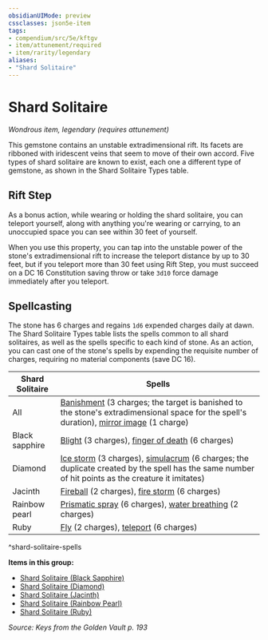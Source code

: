```yaml
---
obsidianUIMode: preview
cssclasses: json5e-item
tags:
- compendium/src/5e/kftgv
- item/attunement/required
- item/rarity/legendary
aliases: 
- "Shard Solitaire"
---
```

# Shard Solitaire
*Wondrous item, legendary (requires attunement)*  


This gemstone contains an unstable extradimensional rift. Its facets are ribboned with iridescent veins that seem to move of their own accord. Five types of shard solitaire are known to exist, each one a different type of gemstone, as shown in the Shard Solitaire Types table.

## Rift Step

As a bonus action, while wearing or holding the shard solitaire, you can teleport yourself, along with anything you're wearing or carrying, to an unoccupied space you can see within 30 feet of yourself.

When you use this property, you can tap into the unstable power of the stone's extradimensional rift to increase the teleport distance by up to 30 feet, but if you teleport more than 30 feet using Rift Step, you must succeed on a DC 16 Constitution saving throw or take `3d10` force damage immediately after you teleport.

## Spellcasting

The stone has 6 charges and regains `1d6` expended charges daily at dawn. The Shard Solitaire Types table lists the spells common to all shard solitaires, as well as the spells specific to each kind of stone. As an action, you can cast one of the stone's spells by expending the requisite number of charges, requiring no material components (save DC 16).

| Shard Solitaire | Spells |
|-----------------|--------|
| All | [Banishment](Mechanics/spells/banishment.md) (3 charges; the target is banished to the stone's extradimensional space for the spell's duration), [mirror image](Mechanics/spells/mirror-image.md) (1 charge) |
| Black sapphire | [Blight](Mechanics/spells/blight.md) (3 charges), [finger of death](Mechanics/spells/finger-of-death.md) (6 charges) |
| Diamond | [Ice storm](Mechanics/spells/ice-storm.md) (3 charges), [simulacrum](Mechanics/spells/simulacrum.md) (6 charges; the duplicate created by the spell has the same number of hit points as the creature it imitates) |
| Jacinth | [Fireball](Mechanics/spells/fireball.md) (2 charges), [fire storm](Mechanics/spells/fire-storm.md) (6 charges) |
| Rainbow pearl | [Prismatic spray](Mechanics/spells/prismatic-spray.md) (6 charges), [water breathing](Mechanics/spells/water-breathing.md) (2 charges) |
| Ruby | [Fly](Mechanics/spells/fly.md) (2 charges), [teleport](Mechanics/spells/teleport.md) (6 charges) |
^shard-solitaire-spells

**Items in this group:**

- [Shard Solitaire (Black Sapphire)](Mechanics/items/shard-solitaire-black-sapphire-kftgv.md)
- [Shard Solitaire (Diamond)](Mechanics/items/shard-solitaire-diamond-kftgv.md)
- [Shard Solitaire (Jacinth)](Mechanics/items/shard-solitaire-jacinth-kftgv.md)
- [Shard Solitaire (Rainbow Pearl)](Mechanics/items/shard-solitaire-rainbow-pearl-kftgv.md)
- [Shard Solitaire (Ruby)](Mechanics/items/shard-solitaire-ruby-kftgv.md)

*Source: Keys from the Golden Vault p. 193*